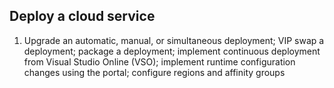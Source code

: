 ## Deploy a cloud service

1. Upgrade an automatic, manual, or simultaneous deployment; VIP swap a deployment; package a deployment; implement continuous deployment from Visual Studio Online (VSO); implement runtime configuration changes using the portal; configure regions and affinity groups